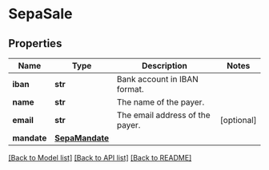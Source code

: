 # SepaSale

## Properties
Name | Type | Description | Notes
------------ | ------------- | ------------- | -------------
**iban** | **str** | Bank account in IBAN format. | 
**name** | **str** | The name of the payer. | 
**email** | **str** | The email address of the payer. | [optional] 
**mandate** | [**SepaMandate**](SepaMandate.md) |  | 

[[Back to Model list]](../README.md#documentation-for-models) [[Back to API list]](../README.md#documentation-for-api-endpoints) [[Back to README]](../README.md)


